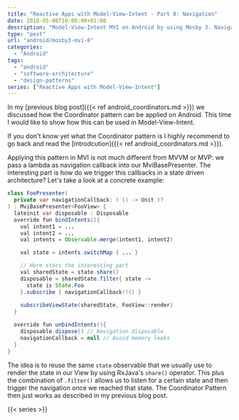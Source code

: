 ```yaml
---
title: "Reactive Apps with Model-View-Intent - Part 8: Navigation"
date: 2018-05-06T10:00:00+01:00
description: "Model-View-Intent MVI on Android by using Mosby 3. Navigation in MVI."
type: "post"
url: "android/mosby3-mvi-8"
categories: 
  - "Android"
tags:
  - "android"
  - "software-architecture"
  - "design-patterns"
series: ["Reactive Apps with Model-View-Intent"]
---
```

In my [previous blog post]({{< ref android_coordinators.md >}}) we discussed how the Coordinator pattern can be applied on Android. This time I would like to show how this can be used in Model-View-Intent.

If you don't know yet what the Coordinator pattern is I highly recommend to go back and read the [introdcution]({{< ref android_coordinators.md >}}). 

Applying this pattern in MVI is not much different from MVVM or MVP: 
we pass a lambda as navigation callback into our MviBasePresenter. 
The interesting part is how do we trigger this callbacks in a state driven architecture?
Let's take a look at a concrete example:

```java
class FooPresenter(
  private var navigationCallback: ( () -> Unit )?
) : MviBasePresenter<FooView> {  
  lateinit var disposable : Disposable
  override fun bindIntents(){
    val intent1 = ...
    val intent2 = ...
    val intents = Observable.merge(intent1, intent2)

    val state = intents.switchMap { ... }

    // Here stars the interesting part
    val sharedState = state.share()
    disposable = sharedState.filter{ state ->
      state is State.Foo
    }.subscribe { navigationCallback!!() }
  
    subscribeViewState(sharedState, FooView::render)
  }

  override fun unbindIntents(){
    disposable.dispose() // Navigation disposable
    navigationCallback = null // Avoid memory leaks
  }
}
```

The idea is to reuse the same `state` observable that we usually use to render the state in our View by using RxJava's `share()` operator.
This plus the combination of `.filter()` allows us to listen for a certain state and then trigger the navigation once we reached that state. 
The Coordinator Pattern then just works as described in my previous blog post.

{{< series >}}
